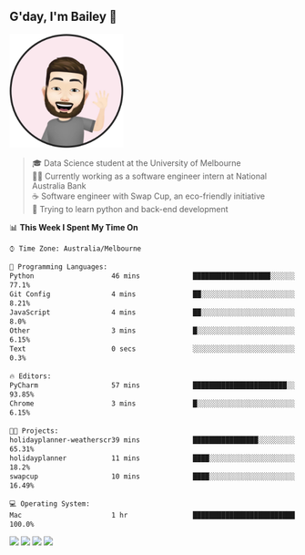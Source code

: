 ## G'day, I'm Bailey 👋

<img src="https://raw.githubusercontent.com/baely/baely/master/image.png" width="200px">

> 🎓 Data Science student at the University of Melbourne <br>
> 👨‍💻 Currently working as a software engineer intern  at National Australia Bank <br>
> ☕️ Software engineer with Swap Cup, an eco-friendly initiative <br>
> 🌱 Trying to learn python and back-end development

<!--START_SECTION:waka-->
📊 **This Week I Spent My Time On** 

```text
⌚︎ Time Zone: Australia/Melbourne

💬 Programming Languages: 
Python                   46 mins             ███████████████████░░░░░░   77.1% 
Git Config               4 mins              ██░░░░░░░░░░░░░░░░░░░░░░░   8.21% 
JavaScript               4 mins              ██░░░░░░░░░░░░░░░░░░░░░░░   8.0% 
Other                    3 mins              █░░░░░░░░░░░░░░░░░░░░░░░░   6.15% 
Text                     0 secs              ░░░░░░░░░░░░░░░░░░░░░░░░░   0.3%

🔥 Editors: 
PyCharm                  57 mins             ███████████████████████░░   93.85% 
Chrome                   3 mins              █░░░░░░░░░░░░░░░░░░░░░░░░   6.15%

🐱‍💻 Projects: 
holidayplanner-weatherscr39 mins             ████████████████░░░░░░░░░   65.31% 
holidayplanner           11 mins             ████░░░░░░░░░░░░░░░░░░░░░   18.2% 
swapcup                  10 mins             ████░░░░░░░░░░░░░░░░░░░░░   16.49%

💻 Operating System: 
Mac                      1 hr                █████████████████████████   100.0%

```


<!--END_SECTION:waka-->

[<img height="40px" src="https://img.icons8.com/ios-filled/2x/linkedin.png">](https://linkedin.com/in/baileybutler1)
[<img height="40px" src="https://img.icons8.com/ios-filled/2x/github.png">](https://github.com/baely)
[<img height="40px" src="https://img.icons8.com/ios-filled/2x/salesforce.png">](https://trailblazer.me/id/baileybutler)
[<img height="40px" src="https://img.icons8.com/ios-filled/2x/instagram.png">](https://instagram.com/bae1y)
